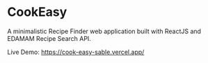 # CookEasy

A minimalistic Recipe Finder web application built with ReactJS and EDAMAM Recipe Search API.

Live Demo: https://cook-easy-sable.vercel.app/
